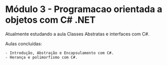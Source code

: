 # Módulo 3 - Programacao orientada a objetos com C# .NET

Atualmente estudando a aula Classes Abstratas e interfaces com C#.

Aulas concluídas:

    - Introdução, Abstração e Encapsulamento com C#.
    - Herança e polimorfismo com C#.
